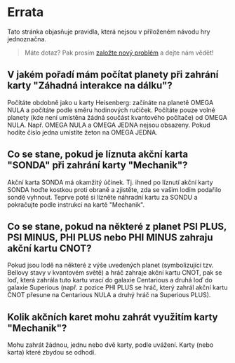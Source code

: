 # Errata
Tato stránka objasňuje pravidla, která nejsou v přiloženém návodu hry jednoznačna. 

> Máte dotaz? Pak prosím [založte nový problém](../../../issues) a dejte nám vědět!

## V jakém pořadí  mám počítat planety při zahrání karty "Záhadná interakce na dálku"?
Počítáte obdobně jako u karty Heisenberg: začínáte na planetě OMEGA NULA a počítáte podle směru hodinových ručiček. Počítáte pouze volné planety (kde není umístěna žádná součást kvantového počítače) od OMEGA NULA. Např. OMEGA NULA a OMEGA JEDNA nejsou obsazeny. Pokud hodíte číslo jedna umístíte žeton na OMEGA JEDNA.

## Co se stane, pokud je líznuta akční karta "SONDA" při zahrání karty "Mechanik"? 
Akční karta SONDA má okamžitý účinek. Tj. ihned po líznutí akční karty SONDA hoďte kostkou proti obraně a zjistěte, zda se vašim lodím podařilo sondě vyhnout. Teprve poté si lízněte náhradní kartu za SONDU a pokračujte podle instrukcí na kartě "Mechanik".

## Co se stane, pokud na některé z planet PSI PLUS, PSI MINUS, PHI PLUS nebo PHI MINUS zahraju akční kartu CNOT?
Pokud jsou lodě na některé z výše uvedených planet (symbolizující tzv. Bellovy stavy v kvantovém světě) a hráč zahraje akční kartu CNOT, pak se loď, která zahrála tuto kartu vrací do galaxie Centarious a druhá loď do galaxie Superious (např. z pozice PHI PLUS se hráč, který zahrál akční kartu CNOT přesune na Centarious NULA a druhý hráč na Superious PLUS). 

## Kolik akčních karet mohu zahrát využitím karty "Mechanik"?
Mohu zahrát žádnou, jednu nebo dvě karty, podle uvážení. Karty (nebo karta) které zbydou se odhodí.
